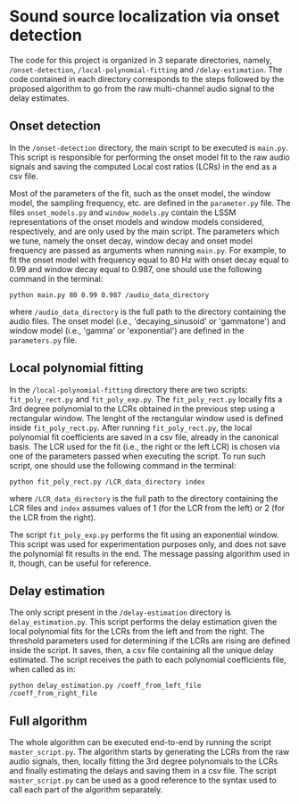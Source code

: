 # Sound source localization via onset detection

The code for this project is organized in 3 separate directories, namely, `/onset-detection`, `/local-polynomial-fitting` and `/delay-estimation`. The code contained in each directory corresponds to the steps followed by the proposed algorithm to go from the raw multi-channel audio signal to the delay estimates.

## Onset detection
In the `/onset-detection` directory, the main script to be executed is `main.py`. This script is responsible for performing the onset model fit to the raw audio signals and saving the computed Local cost ratios (LCRs) in the end as a csv file. 

Most of the parameters of the fit, such as the onset model, the window model, the sampling frequency, etc. are defined in the `parameter.py` file. The files  `onset_models.py` and `window_models.py` contain the LSSM representations of the onset models and window models considered, respectively, and are only used by the main script. The parameters which we tune, namely the onset decay, window decay and onset model frequency are passed as arguments when running `main.py`. For example, to fit the onset model with frequency equal to 80 Hz with onset decay equal to 0.99 and window decay equal to 0.987, one should use the following command in the terminal:

`python main.py 80 0.99 0.987 /audio_data_directory`
 
 where `/audio_data_directory` is the full path to the directory containing the audio files. The onset model (i.e., 'decaying_sinusoid' or 'gammatone') and window model (i.e., 'gamma' or 'exponential') are defined in the `parameters.py` file.

## Local polynomial fitting
In the `/local-polynomial-fitting` directory there are two scripts: `fit_poly_rect.py` and `fit_poly_exp.py`. The `fit_poly_rect.py` locally fits a 3rd degree polynomial to the LCRs obtained in the previous step using a rectangular window. The lenght of the rectangular window used is defined inside `fit_poly_rect.py`. After running `fit_poly_rect.py`, the local polynomial fit coefficients are saved in a csv file, already in the canonical basis. The LCR used for the fit (i.e., the right or the left LCR) is chosen via one of the parameters passed when executing the script. To run such script, one should use the following command in the terminal: 

`python fit_poly_rect.py /LCR_data_directory index`
  
 where `/LCR_data_directory` is the full path to the directory containing the LCR files and `index` assumes values of 1 (for the LCR from the left) or 2 (for the LCR from the right).
 
 The script `fit_poly_exp.py` performs the fit using an exponential window. This script was used for experimentation purposes only, and does not save the polynomial fit results in the end. The message passing algorithm used in it, though, can be useful for reference.
 
 ## Delay estimation
 The only script present in the `/delay-estimation` directory is `delay_estimation.py`. This script performs the delay estimation given the local polynomial fits for the LCRs from the left and from the right. The threshold parameters used for determining if the LCRs are rising are defined inside the script. It saves, then, a csv file containing all the unique delay estimated. The script receives the path to each polynomial coefficients file, when called as in: 
 
 `python delay_estimation.py /coeff_from_left_file /coeff_from_right_file `
 
 ## Full algorithm
 The whole algorithm can be executed end-to-end by running the script `master_script.py`. The algorithm starts by generating the LCRs from the raw audio signals, then, locally fitting the 3rd degree polynomials to the LCRs and finally estimating the delays and saving them in a csv file. The script `master_script.py` can be used as a good reference to the syntax used to call each part of the algorithm separately.
 
 
